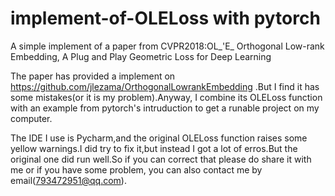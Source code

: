 # implement-of-OLELoss with pytorch
A simple implement of a paper from CVPR2018:OL_'E_ Orthogonal Low-rank Embedding, A Plug and Play Geometric Loss for Deep Learning

The paper has provided a implement on https://github.com/jlezama/OrthogonalLowrankEmbedding .But I find it has some mistakes(or it is my problem).Anyway, I combine its OLELoss function with an example from pytorch's intruduction to get a runable project on my computer.

The IDE I use is Pycharm,and the original OLELoss function raises some yellow warnings.I did try to fix it,but instead I got a lot of erros.But the original one did run well.So if you can correct that please do share it with me or if you have some problem, you can also contact me by email(793472951@qq.com).
